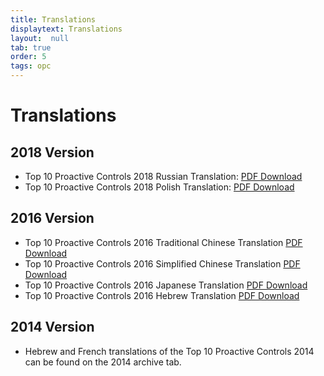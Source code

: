 ```yaml
---
title: Translations
displaytext: Translations
layout:  null
tab: true
order: 5
tags: opc
---
```


# Translations

## 2018 Version

  - Top 10 Proactive Controls 2018 Russian Translation: [PDF     Download](Media:Owasp-top-10-proactive-controls-2018-russian.pdf )
  - Top 10 Proactive Controls 2018 Polish Translation: [PDF    Download](Media:OWASP_TOP_10_Proactive_Controls_2018_V3_PL.pdf )

## 2016 Version

  - Top 10 Proactive Controls 2016 Traditional Chinese Translation [PDF     Download](Media:OWASPTop10ProactiveControls2016-Chinese.pdf )
  - Top 10 Proactive Controls 2016 Simplified Chinese Translation [PDF    Download](Media:OWASPTop10ProactiveControls2016-SimplifiedChinese.pdf )
  - Top 10 Proactive Controls 2016 Japanese Translation [PDF    Download](Media:OWASPTop10ProactiveControls2016-Japanese.pdf )
  - Top 10 Proactive Controls 2016 Hebrew Translation [PDF    Download](Media:OWASP_Proactive_Controls_2-Hebrew.pdf )

## 2014 Version

  - Hebrew and French translations of the Top 10 Proactive Controls 2014
    can be found on the 2014 archive tab.